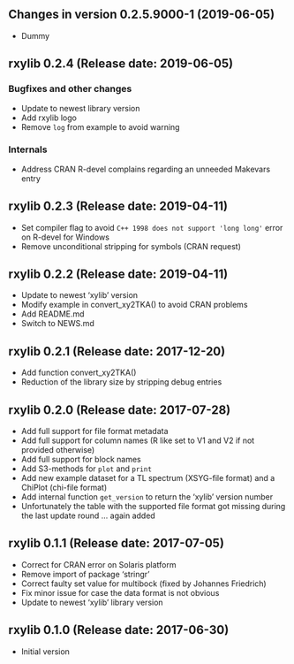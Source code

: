 




<!-- NEWS.md was auto-generated by NEWS.Rmd. Please DO NOT edit by hand!-->

## Changes in version 0.2.5.9000-1 (2019-06-05)

  - Dummy

## rxylib 0.2.4 (Release date: 2019-06-05)

### Bugfixes and other changes

  - Update to newest library version
  - Add rxylib logo
  - Remove `log` from example to avoid warning

### Internals

  - Address CRAN R-devel complains regarding an unneeded Makevars entry

## rxylib 0.2.3 (Release date: 2019-04-11)

  - Set compiler flag to avoid `C++ 1998 does not support 'long long'`
    error on R-devel for Windows
  - Remove unconditional stripping for symbols (CRAN request)

## rxylib 0.2.2 (Release date: 2019-04-11)

  - Update to newest ‘xylib’ version
  - Modify example in convert\_xy2TKA() to avoid CRAN problems
  - Add README.md
  - Switch to NEWS.md

## rxylib 0.2.1 (Release date: 2017-12-20)

  - Add function convert\_xy2TKA()
  - Reduction of the library size by stripping debug entries

## rxylib 0.2.0 (Release date: 2017-07-28)

  - Add full support for file format metadata
  - Add full support for column names (R like set to V1 and V2 if not
    provided otherwise)
  - Add full support for block names
  - Add S3-methods for `plot` and `print`
  - Add new example dataset for a TL spectrum (XSYG-file format) and a
    ChiPlot (chi-file format)
  - Add internal function `get_version` to return the ‘xylib’ version
    number
  - Unfortunately the table with the supported file format got missing
    during the last update round … again added

## rxylib 0.1.1 (Release date: 2017-07-05)

  - Correct for CRAN error on Solaris platform
  - Remove import of package ‘stringr’
  - Correct faulty set value for multibock (fixed by Johannes Friedrich)
  - Fix minor issue for case the data format is not obvious
  - Update to newest ‘xylib’ library version

## rxylib 0.1.0 (Release date: 2017-06-30)

  - Initial version
